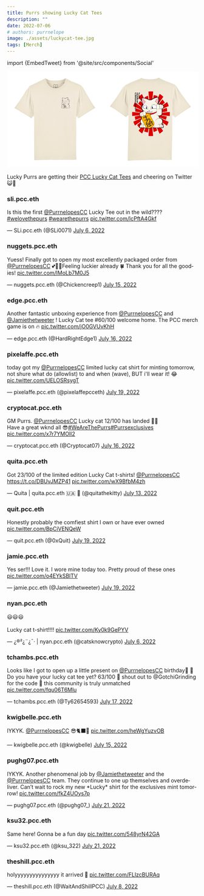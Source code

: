 ```yaml
---
title: Purrs showing Lucky Cat Tees
description: ""
date: 2022-07-06
# authors: purrnelope
image: ./assets/luckycat-tee.jpg
tags: [Merch]
---
```


import {EmbedTweet} from '@site/src/components/Social'

![](./assets/luckycat-tee.jpg)

Lucky Purrs are getting their [PCC Lucky Cat Tees](/merch/t-shirts#lucky-cat-tee-limited-editon) and cheering on Twitter 😺🎉

<!--truncate-->

### sli.pcc.eth

<EmbedTweet>
  <p lang="en" dir="ltr">
    Is this the first <a
      href="https://twitter.com/PurrnelopesCC?ref_src=twsrc%5Etfw"
      >@PurrnelopesCC</a
    > Lucky Tee out in the wild????
    <a
      href="https://twitter.com/hashtag/welovethepurs?src=hash&amp;ref_src=twsrc%5Etfw"
      >#welovethepurs</a
    >
    <a
      href="https://twitter.com/hashtag/wearethepurrs?src=hash&amp;ref_src=twsrc%5Etfw"
      >#wearethepurrs</a
    >
    <a href="https://t.co/lcPftA4Gkf">pic.twitter.com/lcPftA4Gkf</a>
  </p>
  &mdash; SLi.pcc.eth (@SLi0071)
  <a
    href="https://twitter.com/SLi0071/status/1544693969623318531?ref_src=twsrc%5Etfw"
    >July 6, 2022</a
  >
</EmbedTweet>

### nuggets.pcc.eth

<EmbedTweet>
  <p lang="en" dir="ltr">
    Yuess! Finally got to open my most excellently packaged order from
    <a href="https://twitter.com/PurrnelopesCC?ref_src=twsrc%5Etfw"
      >@PurrnelopesCC</a
    >
    💕🥰😻Feeling luckier already 🍀 Thank you for all the goodies!
    <a href="https://t.co/lMoLb7M0J5">pic.twitter.com/lMoLb7M0J5</a>
  </p>
  &mdash; nuggets.pcc.eth (@Chickencreep1)
  <a
    href="https://twitter.com/Chickencreep1/status/1547741357422260224?ref_src=twsrc%5Etfw"
    >July 15, 2022</a
  >
</EmbedTweet>

### edge.pcc.eth

<EmbedTweet>
  <p lang="en" dir="ltr">
    Another fantastic unboxing experience from
    <a href="https://twitter.com/PurrnelopesCC?ref_src=twsrc%5Etfw"
      >@PurrnelopesCC</a
    >
    and
    <a href="https://twitter.com/Jamiethetweeter?ref_src=twsrc%5Etfw"
      >@Jamiethetweeter</a
    >
    ! Lucky Cat tee #60/100 welcome home. The PCC merch game is on 🔥
    <a href="https://t.co/jO0GVUvKhH">pic.twitter.com/jO0GVUvKhH</a>
  </p>
  &mdash; edge.pcc.eth (@HardRightEdge1)
  <a
    href="https://twitter.com/HardRightEdge1/status/1548379388978155521?ref_src=twsrc%5Etfw"
    >July 16, 2022</a
  >
</EmbedTweet>

### pixelaffe.pcc.eth

<EmbedTweet>
  <p lang="en" dir="ltr">
    today got my
    <a href="https://twitter.com/PurrnelopesCC?ref_src=twsrc%5Etfw"
      >@PurrnelopesCC</a
    >
    limited lucky cat shirt for minting tomorrow, not shure what do (allowlist)
    to and when (wave), BUT i&#39;ll wear it! 😂
    <a href="https://t.co/UELOSRsygT">pic.twitter.com/UELOSRsygT</a>
  </p>
  &mdash; pixelaffe.pcc.eth (@pixelaffepcceth)
  <a
    href="https://twitter.com/pixelaffepcceth/status/1549438056024969218?ref_src=twsrc%5Etfw"
    >July 19, 2022</a
  >
</EmbedTweet>

### cryptocat.pcc.eth

<EmbedTweet>
  <p lang="en" dir="ltr">
    GM Purrs.
    <a href="https://twitter.com/PurrnelopesCC?ref_src=twsrc%5Etfw"
      >@PurrnelopesCC</a
    >
    Lucky cat 12/100 has landed 🙌🏻 <br />Have a great wknd all 😎<a
      href="https://twitter.com/hashtag/WeAreThePurrs?src=hash&amp;ref_src=twsrc%5Etfw"
      >#WeAreThePurrs</a
    ><a
      href="https://twitter.com/hashtag/Purrsexclusives?src=hash&amp;ref_src=twsrc%5Etfw"
      >#Purrsexclusives</a
    >
    <a href="https://t.co/x7r7YMOIl2">pic.twitter.com/x7r7YMOIl2</a>
  </p>
  &mdash; cryptocat.pcc.eth (@Cryptocat07)
  <a
    href="https://twitter.com/Cryptocat07/status/1548222894190129153?ref_src=twsrc%5Etfw"
    >July 16, 2022</a
  >
</EmbedTweet>

### quita.pcc.eth

<EmbedTweet>
  <p lang="en" dir="ltr">
    Got 23/100 of the limited edition Lucky Cat t-shirts!
    <a href="https://twitter.com/PurrnelopesCC?ref_src=twsrc%5Etfw"
      >@PurrnelopesCC</a
    >
    <a href="https://t.co/DBUvJMZP41">https://t.co/DBUvJMZP41</a>
    <a href="https://t.co/wX9BfbM4zh">pic.twitter.com/wX9BfbM4zh</a>
  </p>
  &mdash; Quita | quita.pcc.eth 🇺🇦 👾 (@quitathekitty)
  <a
    href="https://twitter.com/quitathekitty/status/1547319900313632769?ref_src=twsrc%5Etfw"
    >July 13, 2022</a
  >
</EmbedTweet>

### quit.pcc.eth

<EmbedTweet>
  <p lang="en" dir="ltr">
    Honestly probably the comfiest shirt I own or have ever owned
    <a href="https://t.co/BpCiVENQeW">pic.twitter.com/BpCiVENQeW</a>
  </p>
  &mdash; quit.pcc.eth (@0xQuit)
  <a
    href="https://twitter.com/0xQuit/status/1549515518280749056?ref_src=twsrc%5Etfw"
    >July 19, 2022</a
  >
</EmbedTweet>

### jamie.pcc.eth

<EmbedTweet>
  <p lang="en" dir="ltr">
    Yes ser!!! Love it. I wore mine today too. Pretty proud of these ones
    <a href="https://t.co/o4EYkSBlTV">pic.twitter.com/o4EYkSBlTV</a>
  </p>
  &mdash; jamie.pcc.eth (@Jamiethetweeter)
  <a
    href="https://twitter.com/Jamiethetweeter/status/1549517326869041157?ref_src=twsrc%5Etfw"
    >July 19, 2022</a
  >
</EmbedTweet>

### nyan.pcc.eth

<EmbedTweet conversation>
  <p lang="en" dir="ltr">
    😃😃😃<br /><br />Lucky cat t-shirt!!!!
    <a href="https://t.co/Ky0k9GePYV">pic.twitter.com/Ky0k9GePYV</a>
  </p>
  &mdash; ¿®²¿¨¿¯· | nyan.pcc.eth (@catsknowcrypto)
  <a
    href="https://twitter.com/catsknowcrypto/status/1544684533399883777?ref_src=twsrc%5Etfw"
    >July 6, 2022</a
  >
</EmbedTweet>

### tchambs.pcc.eth

<EmbedTweet>
  <p lang="en" dir="ltr">
    Looks like I got to open up a little present on
    <a href="https://twitter.com/PurrnelopesCC?ref_src=twsrc%5Etfw"
      >@PurrnelopesCC</a
    >
    birthday🎂 🎉 Do you have your lucky cat tee yet? 63/100 👀 shout out to
    @GotchiGrinding for the code 🙏 this community is truly unmatched
    <a href="https://t.co/fqu06T6Mlu">pic.twitter.com/fqu06T6Mlu</a>
  </p>
  &mdash; tchambs.pcc.eth (@Ty62654593)
  <a
    href="https://twitter.com/Ty62654593/status/1548662454929997826?ref_src=twsrc%5Etfw"
    >July 17, 2022</a
  >
</EmbedTweet>

### kwigbelle.pcc.eth

<EmbedTweet>
  <p lang="fi" dir="ltr">
    IYKYK.
    <a href="https://twitter.com/PurrnelopesCC?ref_src=twsrc%5Etfw"
      >@PurrnelopesCC</a
    >
    😎🐈‍⬛💜 <a href="https://t.co/heWgYuzvOB">pic.twitter.com/heWgYuzvOB</a>
  </p>
  &mdash; kwigbelle.pcc.eth (@kwigbelle)
  <a
    href="https://twitter.com/kwigbelle/status/1548043553531564032?ref_src=twsrc%5Etfw"
    >July 15, 2022</a
  >
</EmbedTweet>

### pughg07.pcc.eth

<EmbedTweet>
  <p lang="en" dir="ltr">
    IYKYK. Another phenomenal job by
    <a href="https://twitter.com/Jamiethetweeter?ref_src=twsrc%5Etfw"
      >@Jamiethetweeter</a
    >
    and the
    <a href="https://twitter.com/PurrnelopesCC?ref_src=twsrc%5Etfw"
      >@PurrnelopesCC</a
    >
    team. They continue to one up themselves and overdeliver. Can’t wait to rock
    my new *Lucky* shirt for the exclusives mint tomorrow!
    <a href="https://t.co/fkZ4UOys7p">pic.twitter.com/fkZ4UOys7p</a>
  </p>
  &mdash; pughg07.pcc.eth (@pughg07_)
  <a
    href="https://twitter.com/pughg07_/status/1550148694187589639?ref_src=twsrc%5Etfw"
    >July 21, 2022</a
  >
</EmbedTweet>

### ksu32.pcc.eth

<EmbedTweet>
  <p lang="en" dir="ltr">
    Same here! Gonna be a fun day
    <a href="https://t.co/548yrN42GA">pic.twitter.com/548yrN42GA</a>
  </p>
  &mdash; ksu32.pcc.eth (@ksu_322)
  <a
    href="https://twitter.com/ksu_322/status/1550153927185862659?ref_src=twsrc%5Etfw"
    >July 21, 2022</a
  >
</EmbedTweet>

### theshill.pcc.eth

<EmbedTweet>
  <p lang="en" dir="ltr">
    holyyyyyyyyyyyyyyy it arrived 👀
    <a href="https://t.co/FLlzcBURAq">pic.twitter.com/FLlzcBURAq</a>
  </p>
  &mdash; theshill.pcc.eth (@WaitAndShillPCC)
  <a
    href="https://twitter.com/WaitAndShillPCC/status/1545484961523843079?ref_src=twsrc%5Etfw"
    >July 8, 2022</a
  >
</EmbedTweet>
